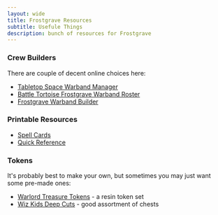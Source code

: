 ```yaml
---
layout: wide
title: Frostgrave Resources
subtitle: Usefule Things
description: bunch of resources for Frostgrave
---
```


### Crew Builders

There are couple of decent online choices here:

- [Tabletop Space Warband Manager](https://www.table-top.space/frostgrave/)
- [Battle Tortoise Frostgrave Warband Roster](http://www.battletortoise.com/frostgrave/roster.html)
- [Frostgrave Warband Builder](https://www.paranoydandroyd.com/frostgrave/index.php)

### Printable Resources

- [Spell Cards](https://drive.google.com/file/d/0Bwx8Os21jzeXV3psZ0hOT1AwMEE/view)
- [Quick Reference](https://drive.google.com/file/d/0B2UGzFKyUbhOU0hBTnNLSl90TFk/view)

### Tokens

It's probably best to make your own, but sometimes you may just want some pre-made ones:

- [Warlord Treasure Tokens](https://us-store.warlordgames.com/products/frostgrave-resin-treasure-tokens) - a resin token set
- [Wiz Kids Deep Cuts](https://wizkids.com/wizkids-deep-cuts/) - good assortment of chests

